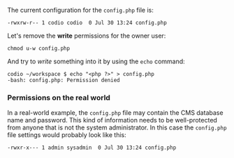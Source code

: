 The current configuration for the `config.php` file is:

```
-rwxrw-r-- 1 codio codio  0 Jul 30 13:24 config.php
```

Let's remove the __write__ permissions for the owner user:

```
chmod u-w config.php
```

And try to _write_ something into it by using the `echo` command:

```
codio ~/workspace $ echo "<php ?>" > config.php
-bash: config.php: Permission denied
```

### Permissions on the real world
In a real-world example, the `config.php` file may contain the CMS database name and password. This kind of information needs to be well-protected from anyone that is not the system administrator. In this case the `config.php` file settings would probably look like this:

```
-rwxr-x--- 1 admin sysadmin  0 Jul 30 13:24 config.php
```